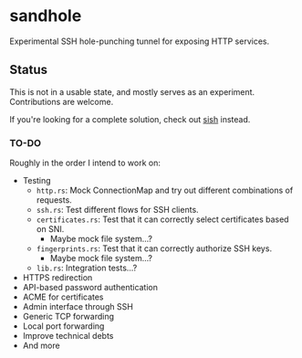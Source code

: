 # sandhole

Experimental SSH hole-punching tunnel for exposing HTTP services.

## Status

This is not in a usable state, and mostly serves as an experiment. Contributions are welcome.

If you're looking for a complete solution, check out [sish](https://github.com/antoniomika/sish/) instead.

### TO-DO

Roughly in the order I intend to work on:

- Testing
  - `http.rs`: Mock ConnectionMap and try out different combinations of requests.
  - `ssh.rs`: Test different flows for SSH clients.
  - `certificates.rs`: Test that it can correctly select certificates based on SNI.
    - Maybe mock file system...?
  - `fingerprints.rs`: Test that it can correctly authorize SSH keys.
    - Maybe mock file system...?
  - `lib.rs`: Integration tests...?
- HTTPS redirection
- API-based password authentication
- ACME for certificates
- Admin interface through SSH
- Generic TCP forwarding
- Local port forwarding
- Improve technical debts
- And more
